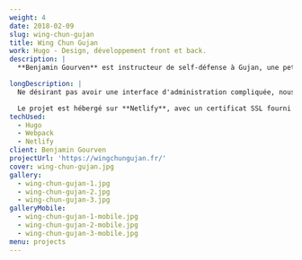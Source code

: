 ```yaml
---
weight: 4
date: 2018-02-09
slug: wing-chun-gujan
title: Wing Chun Gujan
work: Hugo - Design, développement front et back.
description: |
  **Benjamin Gourven** est instructeur de self-défense à Gujan, une petite ville du Sud-Ouest. Il souhaitait un site internet simple, qui lui permette de présenter son activité et de mettre en avant quelques photos de ses séminaires.

longDescription: |
  Ne désirant pas avoir une interface d'administration compliquée, nous nous sommes donc accordés pour utiliser **Hugo** comme générateur de site statique.

  Le projet est hébergé sur **Netlify**, avec un certificat SSL fourni par **Let's Encrypt**, et se déploie automatiquement depuis Github.
techUsed:
  - Hugo
  - Webpack
  - Netlify
client: Benjamin Gourven
projectUrl: 'https://wingchungujan.fr/'
cover: wing-chun-gujan.jpg
gallery:
  - wing-chun-gujan-1.jpg
  - wing-chun-gujan-2.jpg
  - wing-chun-gujan-3.jpg
galleryMobile:
  - wing-chun-gujan-1-mobile.jpg
  - wing-chun-gujan-2-mobile.jpg
  - wing-chun-gujan-3-mobile.jpg
menu: projects
---
```

